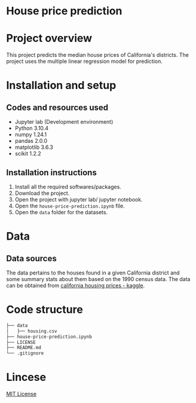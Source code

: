 # House price prediction

# Project overview

This project predicts the median house prices of California's districts.
 The project uses the multiple linear regression model for prediction. 

# Installation and setup

## Codes and resources used

* Jupyter lab (Development environment)
* Python 3.10.4
* numpy 1.24.1
* pandas 2.0.0
* matplotlib 3.6.3
* scikit 1.2.2

## Installation instructions

1. Install all the required softwares/packages.
2. Download the project.
3. Open the project with jupyter lab/ jupyter notebook.
4. Open the `house-price-prediction.ipynb` file.
5. Open the `data` folder for the datasets.

# Data

## Data sources

The data pertains to the houses found in a given California district and some summary stats about them based on the 1990 census data. The data can be obtained from [california housing prices - kaggle](https://www.kaggle.com/datasets/camnugent/california-housing-prices).

# Code structure

```bash
├── data
│   ├── housing.csv
├── house-price-prediction.ipynb
├── LICENSE
├── README.md
└── .gitignore
```

# Lincese

[MIT License](https://opensource.org/license/mit/)
